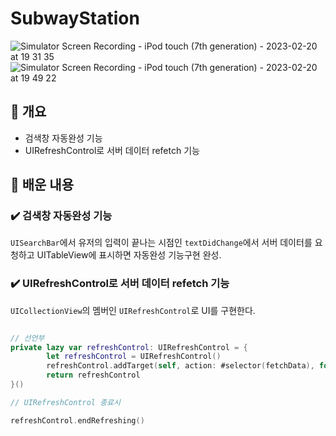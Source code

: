 # SubwayStation

![Simulator Screen Recording - iPod touch (7th generation) - 2023-02-20 at 19 31 35](https://user-images.githubusercontent.com/42196410/220082179-167f5f78-5414-4004-a073-754e47c790d3.gif)
![Simulator Screen Recording - iPod touch (7th generation) - 2023-02-20 at 19 49 22](https://user-images.githubusercontent.com/42196410/220084666-9a07530e-2387-4a98-b389-295bfd878377.gif)



## 🧩 개요

- 검색창 자동완성 기능
- UIRefreshControl로 서버 데이터 refetch 기능

## 🤔 배운 내용

### ✔️ 검색창 자동완성 기능

`UISearchBar`에서 유저의 입력이 끝나는 시점인 `textDidChange`에서 서버 데이터를 요청하고 UITableView에 표시하면 자동완성 기능구현 완성.

### ✔️ UIRefreshControl로 서버 데이터 refetch 기능

`UICollectionView`의 멤버인 `UIRefreshControl`로 UI를 구현한다.

```swift

// 선언부
private lazy var refreshControl: UIRefreshControl = {
        let refreshControl = UIRefreshControl()
        refreshControl.addTarget(self, action: #selector(fetchData), for: .valueChanged)
        return refreshControl
}()

// UIRefreshControl 종료시

refreshControl.endRefreshing()

```
